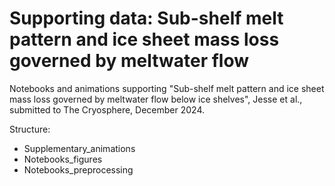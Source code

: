 # Supporting data: Sub-shelf melt pattern and ice sheet mass loss governed by meltwater flow
Notebooks and animations supporting  "Sub-shelf melt pattern and ice sheet mass loss governed by meltwater flow below ice shelves", Jesse et al., submitted to The Cryosphere, December 2024.

Structure:
- Supplementary_animations
- Notebooks_figures
- Notebooks_preprocessing
